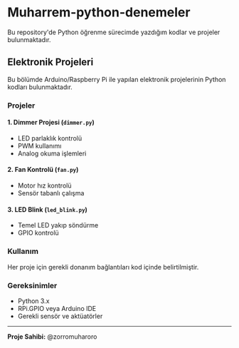 # Muharrem-python-denemeler

Bu repository'de Python öğrenme sürecimde yazdığım kodlar ve projeler bulunmaktadır.

## Elektronik Projeleri

Bu bölümde Arduino/Raspberry Pi ile yapılan elektronik projelerinin Python kodları bulunmaktadır.

### Projeler

#### 1. Dimmer Projesi (`dimmer.py`)
- LED parlaklık kontrolü
- PWM kullanımı
- Analog okuma işlemleri

#### 2. Fan Kontrolü (`fan.py`)
- Motor hız kontrolü
- Sensör tabanlı çalışma

#### 3. LED Blink (`led_blink.py`)
- Temel LED yakıp söndürme
- GPIO kontrolü

### Kullanım
Her proje için gerekli donanım bağlantıları kod içinde belirtilmiştir.

### Gereksinimler
- Python 3.x
- RPi.GPIO veya Arduino IDE
- Gerekli sensör ve aktüatörler

---
**Proje Sahibi:** @zorromuharoro